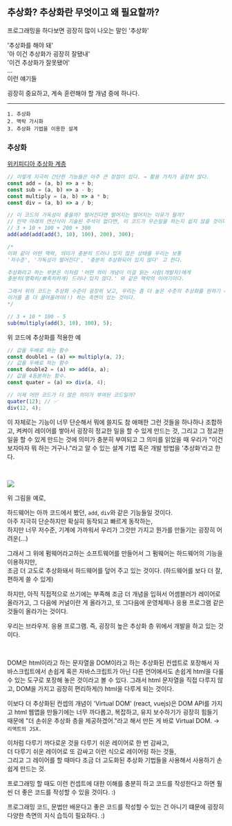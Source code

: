 ## 추상화? 추상화란 무엇이고 왜 필요할까?

프로그래밍을 하다보면 굉장히 많이 나오는 말인 '추상화'<br />

'추상화를 해야 돼'<br />
'아 이건 추상화가 굉장히 잘됐내'<br />
'이건 추상화가 잘못됐어'<br />
...<br />
이런 얘기들

굉장히 중요하고, 계속 훈련해야 할 개념 중에 하나다.

---

```
1. 추상화
2. 맥락 가시화
3. 추상화 기법을 이용한 설계
```

### 추상화

[위키피디아 추상화 계층](https://ko.wikipedia.org/wiki/%EC%B6%94%EC%83%81%ED%99%94_%EA%B3%84%EC%B8%B5)

```js
// 이렇게 지극히 간단한 기능들은 아주 큰 장점이 있다. → 활용 가치가 굉장히 많다.
const add = (a, b) => a + b;
const sub = (a, b) => a - b;
const multiply = (a, b) => a * b;
const div = (a, b) => a / b;

// 이 코드의 가독성이 좋을까? 떨어진다면 떨어지는 떨어지는 이유가 뭘까?
// 만약 아래의 연산식이 기술된 주석이 없다면, 이 코드가 무슨일을 하는지 쉽지 않을 것이다.
// 3 + 10 + 100 + 200 + 300
add(add(add(add(3, 10), 100), 200), 300);

/* 
이와 같이 어떤 맥락, 의미가 충분히 드러나 있지 않은 상태를 우리는 보통 
'저수준', '가독성이 떨어진다', '충분히 추상화되어 있지 않다' 고 한다.

추상화라고 하는 부분은 이처럼 '어떤 의미 개념이 이걸 읽는 사람(개발자)에게 
충분히(명확히/뾰족히하게) 드러나 있지 않다.' 와 같은 맥락의 이야기이다.

그래서 위의 코드는 추상화 수준이 굉장히 낮고, 우리는 좀 더 높은 수준의 추상화를 원하기 때문에 
이거를 좀 더 끌어올려야(!) 하는 측면이 있는 것이다.
*/

// 3 + 10 * 100 - 5
sub(multiply(add(3, 10), 100), 5);
```

위 코드에 추상화를 적용한 예

```js
// 값을 두배로 하는 함수
const double1 = (a) => multiply(a, 2);
// 값을 두배로 하는 함수
const double2 = (a) => add(a, a);
// 값을 4등분하는 함수.
const quater = (a) => div(a, 4);

// 이제 어떤 코드가 더 많은 의미가 부여된 코드일까?
quater(12); // ✅
div(12, 4);
```

이 자체로는 기능이 너무 단순해서 뭐에 쓸지도 참 애매한 그런 것들을 하나하나 조합하고, 켜켜이 레이어를 쌓아서 굉장히 정교한 일을 할 수 있게 만드는 것, 그리고 그 정교한 일을 할 수 있게 만드는 것에 의미가 충분히 부여되고 그 의미를 읽었을 때 우리가 "이건 보자마자 뭐 하는 거구나."라고 알 수 있는 설계 기법 혹은 개발 방법을 '추상화'라고 한다.

<br />

![](https://user-images.githubusercontent.com/19165916/193591622-555cfdd2-417e-4504-b905-bd81b0080f37.png)

위 그림을 예로,

하드웨어는 아까 코드에서 봤던, `add`, `div`와 같은 기능들일 것이다. <br />
아주 지극히 단순하지만 확실히 동작되고 빠르게 동작하는, <br />
하지만 너무 저수준, 기계에 가까워서 우리가 그것만 가지고 뭔가를 만들기는 굉장히 어려운(...)

그래서 그 위에 펌웨어라고하는 소프트웨어를 만들어서 그 펌웨어는 하드웨어의 기능을 이용하지만,<br />
조금 더 고도로 추상화돼서 하드웨어를 덮어 주고 있는 것이다. (하드웨어를 보다 더 잘, 편하게 쓸 수 있게)

하지만, 아직 직접적으로 쓰기에는 부족해 조금 더 개념을 입혀서 어셈블러가 레이어로 올라가고, 그 다음에 커널이란 게 올라가고, 또 그다음에 운영체제나 응용 프로그램 같은 것들이 올라가는 것이다.

우리는 브라우저. 응용 프로그램. 즉, 굉장히 높은 추상화 층 위에서 개발을 하고 있는 것이다.

<br />

DOM은 html이라고 하는 문자열을 DOM이라고 하는 추상화된 컨셉트로 포장해서 자바스크립트에서 손쉽게 혹은 자바스크립트가 아닌 다른 언어에서도 손쉽게 html을 다룰 수 있는 도구로 포장해 놓은 것이라고 볼 수 있다. 그래서 html 문자열을 직접 다루지 않고, DOM을 가지고 굉장히 편리하게(!) html을 다루게 되는 것이다.

이보다 더 추상화된 컨셉의 개념이 'Virtual DOM' (react, vuejs)은 DOM API를 가지고 html 웹앱을 만들기에는 너무 까다롭고, 복잡하고, 유지 보수하기가 굉장히 힘들기 때문에 "더 손쉬운 추상화 층을 제공하겠어."라고 해서 만든 게 바로 Virtual DOM. → `리액트의 JSX.`

이처럼 다루기 까다로운 것을 다루기 쉬운 레이어로 한 번 감싸고,<br />
더 다루기 쉬운 레이어로 또 감싸고 이런 식으로 레이어링 하는 것들,<br />
그리고 그 레이어를 할 때마다 조금 더 고도화된 추상화 기법들을 사용해서 사용하기 손쉽게 만드는 것.

프로그래밍 할 때도 이런 컨셉트에 대한 이해를 충분히 하고 코드를 작성한다고 하면 훨씬 더 좋은 코드를 작성할 수 있을 것이다. :)

프로그래밍 코드, 문법만 배운다고 좋은 코드를 작성할 수 있는 건 아니기 떄문에 굉장히 다양한 측면의 지식 습득이 필요하다. :)
